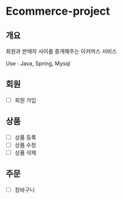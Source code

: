 # Ecommerce-project
## 개요
회원과 판매자 사이를 중개해주는 이커머스 서비스

Use : Java, Spring, Mysql

## 회원
- [ ] 회원 가입

## 상품
- [ ] 상품 등록
- [ ] 상품 수정
- [ ] 상품 삭제

## 주문
- [ ] 장바구니
